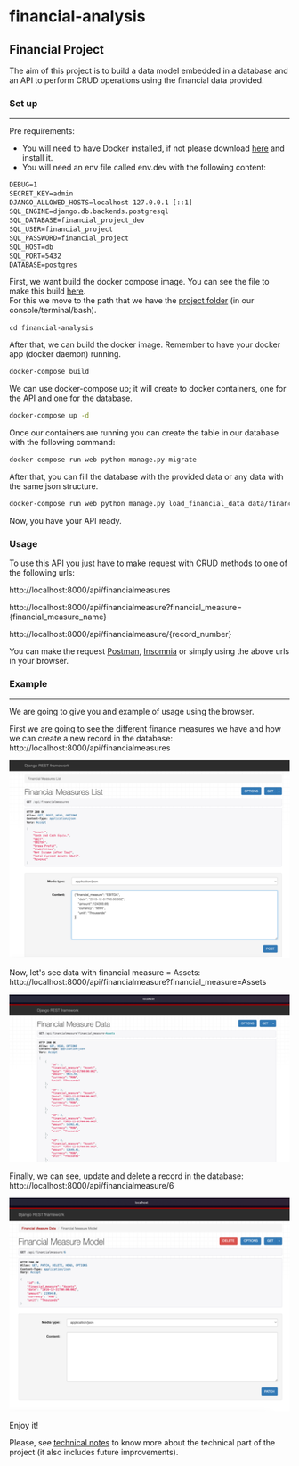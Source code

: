 # financial-analysis


## Financial Project

The aim of this project is to build a data model embedded in a database and an API to perform CRUD operations using the
financial data provided.

### Set up

-----------

Pre requirements:

* You will need to have Docker installed, if not please
download [here](https://www.docker.com/products/docker-desktop/) and install it.
* You will need an env file called env.dev with the following content:

```
DEBUG=1
SECRET_KEY=admin
DJANGO_ALLOWED_HOSTS=localhost 127.0.0.1 [::1]
SQL_ENGINE=django.db.backends.postgresql
SQL_DATABASE=financial_project_dev
SQL_USER=financial_project
SQL_PASSWORD=financial_project
SQL_HOST=db
SQL_PORT=5432
DATABASE=postgres
```

First, we want build the docker compose image. You can see the file to make this build [here](docker-compose.yml).  
For this we move to the path that we have the [project folder](./) (in our console/terminal/bash).

```cd financial-analysis```

After that, we can build the docker image. Remember to have your docker app (docker daemon) running.

```bash 
docker-compose build
```

We can use docker-compose up; it will create to docker containers, one for the API and one for the database.

```bash
docker-compose up -d
```

Once our containers are running you can create the table in our database with the following  command:

```bash
docker-compose run web python manage.py migrate
```

After that, you can fill the database with the provided data or any data with the same json structure.

```bash
docker-compose run web python manage.py load_financial_data data/financial_data.json
```

Now, you have your API ready.

### Usage

To use this API you just have to make request with CRUD methods to one of the following urls:

http://localhost:8000/api/financialmeasures

http://localhost:8000/api/financialmeasure?financial_measure={financial_measure_name}

http://localhost:8000/api/financialmeasure/{record_number}

You can make the request [Postman](https://www.postman.com/), [Insomnia](https://insomnia.rest/) or simply using the above urls in your browser.

### Example

__________
We are going to give you and example of usage using the browser.

First we are going to see the different finance measures we have and how we
can create a new record in the database: http://localhost:8000/api/financialmeasures

![img.png](financial_project/data/images/financial_measures.png)

Now, let's see data with financial measure = Assets: http://localhost:8000/api/financialmeasure?financial_measure=Assets

![img.png](financial_project/data/images/data_of_a_financial_measure.png)

Finally, we can see, update and delete a record in the database: http://localhost:8000/api/financialmeasure/6

![img.png](financial_project/data/images/see_delete_update_record.png)


Enjoy it!

Please, see [technical notes](financial_project/docs/technical_notes.md) to know more about the technical part of the project (it also includes future improvements).

